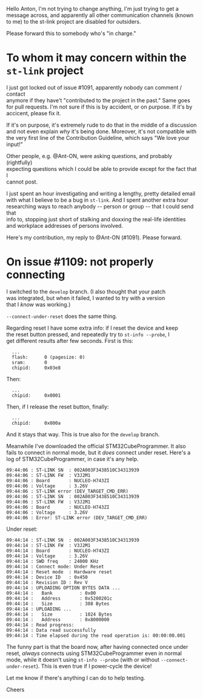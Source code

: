 Hello Anton, I'm not trying to change anything, I'm just trying to get a message
across, and apparently all other communication channels (known to me) to the 
st-link project are disabled for outsiders.
                                                                                                                                                            
Please forward this to somebody who's "in charge."                                                                                                                                                      


# To whom it may concern within the `st-link` project                                                                                                                                                                                            
                                                                                                                                                                                                        
I just got locked out of issue #1091, apparently nobody can comment / contact                                                                                                                           
anymore if they have't "contributed to the project in the past." Same goes
for pull requests. I'm not sure if this is by accident, or on purpose. If it's
by accicent, please fix it.                                                                                                                                                                                                 
                                                                                                                                                                                                        
If it's on purpose, it's extremely rude to do that in the middle of a discussion                                                                                                                        
and not even explain *why* it's being done. Moreover, it's not compatible with
the very first line of the Contribution Guideline, which says "We love your input!"
                                                                                                                                                                                                        
Other people, e.g. @Ant-ON, were asking questions, and probably (rightfully)                                                                                                                            
expecting questions which I could be able to provide except for the fact that I                                                                                                                         
cannot post.                                                                                                                                                                                            
                                                                                                                                                                                                        
I just spent an hour investigating and writing a lengthy, pretty detailed email                                                                                                                         
with what I believe to be a bug in `st-link`. And I spent another extra hour                                                                                                                            
researching ways to reach anybody -- person or group -- that I could send that                                                                                                                          
info to, stopping just short of stalking and doxxing the real-life identities                                                                                                                           
and workplace addresses of persons involved.                                                                                                                                                            
                                                                                                                                                                                                        
Here's my contribution, my reply to @Ant-ON (#1091). Please forward.                                                                                                                                    
                                                                                                                                                                                                        
# On issue #1109: not properly connecting                                                                                                                                                               
                                                                                                                                                                                                        
I switched to the `develop` branch. (I also thought that your patch                                                                                                                                     
was integrated, but when it failed, I wanted to try with a version                                                                                                                                      
that I *know* was working.)                                                                                                                                                                             
                                                                                                                                                                                                        
`--connect-under-reset` does the same thing.                                                                                                                                                            
                                                                                                                                                                                                        
Regarding reset I have some extra info: if I reset the device and keep                                                                                                                                  
the reset button pressed, and repeatedly try to `st-info --probe`, I                                                                                                                                    
get different results after few seconds. First is this: 
```
  ...
  flash:      0 (pagesize: 0)                                                                                               
  sram:       0                                                                                                             
  chipid:     0x03e8 
```

Then:
```
  ...
  chipid:     0x0001
```

Then, if I release the reset button, finally:
```
  ...
  chipid:     0x000a
```

And it stays that way. This is true also for the `develop` branch.

Meanwhile I've downloaded the official STM32CubeProgrammer. It also
fails to connect in normal mode, but it *does* connect under
reset. Here's a log of STM32CubeProgrammer, in case it's any help.

```
09:44:06 : ST-LINK SN  : 002A003F3438510C34313939
09:44:06 : ST-LINK FW  : V3J2M1
09:44:06 : Board       : NUCLEO-H743ZI
09:44:06 : Voltage     : 3.26V
09:44:06 : ST-LINK error (DEV_TARGET_CMD_ERR)
09:44:06 : ST-LINK SN  : 002A003F3438510C34313939
09:44:06 : ST-LINK FW  : V3J2M1
09:44:06 : Board       : NUCLEO-H743ZI
09:44:06 : Voltage     : 3.26V
09:44:06 : Error: ST-LINK error (DEV_TARGET_CMD_ERR)
```

Under reset:
```
09:44:14 : ST-LINK SN  : 002A003F3438510C34313939
09:44:14 : ST-LINK FW  : V3J2M1
09:44:14 : Board       : NUCLEO-H743ZI
09:44:14 : Voltage     : 3.26V
09:44:14 : SWD freq    : 24000 KHz
09:44:14 : Connect mode: Under Reset
09:44:14 : Reset mode  : Hardware reset
09:44:14 : Device ID   : 0x450
09:44:14 : Revision ID : Rev V
09:44:14 : UPLOADING OPTION BYTES DATA ...
09:44:14 :   Bank          : 0x00
09:44:14 :   Address       : 0x5200201c
09:44:14 :   Size          : 308 Bytes
09:44:14 : UPLOADING ...
09:44:14 :   Size          : 1024 Bytes
09:44:14 :   Address       : 0x8000000
09:44:14 : Read progress:
09:44:14 : Data read successfully
09:44:14 : Time elapsed during the read operation is: 00:00:00.001
```

The funny part is that the board now, after having connected once
under reset, *always* connects using STM32CubeProgrammer even in
normal mode, while it doesn't using `st-info --probe` (with or without
`--connect-under-reset`). This is even true if I power-cycle the
device!

Let me know if there's anything I can do to help testing.

Cheers
